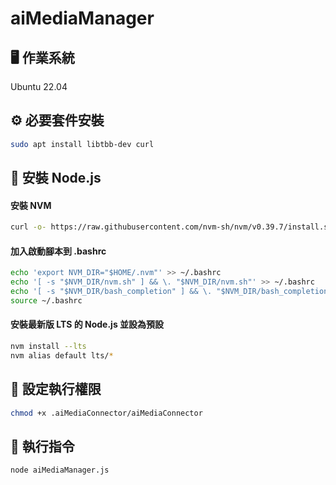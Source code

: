 # aiMediaManager

## 🖥️ 作業系統
Ubuntu 22.04

## ⚙️ 必要套件安裝
```bash
sudo apt install libtbb-dev curl
```

## 🧰 安裝 Node.js

#### 安裝 NVM
```bash
curl -o- https://raw.githubusercontent.com/nvm-sh/nvm/v0.39.7/install.sh | bash
```

#### 加入啟動腳本到 .bashrc
```bash
echo 'export NVM_DIR="$HOME/.nvm"' >> ~/.bashrc
echo '[ -s "$NVM_DIR/nvm.sh" ] && \. "$NVM_DIR/nvm.sh"' >> ~/.bashrc
echo '[ -s "$NVM_DIR/bash_completion" ] && \. "$NVM_DIR/bash_completion"' >> ~/.bashrc
source ~/.bashrc
```

#### 安裝最新版 LTS 的 Node.js 並設為預設
```bash
nvm install --lts
nvm alias default lts/*
```

## 🔐 設定執行權限
```bash
chmod +x .aiMediaConnector/aiMediaConnector
```

## 🚀 執行指令
```bash
node aiMediaManager.js
```